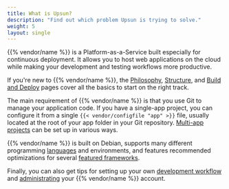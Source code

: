 ```yaml
---
title: What is Upsun?
description: "Find out which problem Upsun is trying to solve."
weight: 5
layout: single
---
```


{{% vendor/name %}} is a Platform-as-a-Service built especially for continuous deployment.
It allows you to host web applications on the cloud while making your development and testing workflows more productive.

If you're new to {{% vendor/name %}}, the [Philosophy](/docs/learn/overview/philosophy.md), [Structure](/docs/learn/overview/structure.md),
and [Build and Deploy](/docs/learn/overview/build-deploy.md) pages cover all the basics to start on the right track.

The main requirement of {{% vendor/name %}} is that you use Git to manage your application code.
If you have a single-app project, you can configure it from a single `{{< vendor/configfile "app" >}}` file,
usually located at the root of your app folder in your Git repository.
[Multi-app projects](/docs/create-apps/multi-app/_index.md) can be set up in various ways.

{{% vendor/name %}} is built on Debian, supports many different programming [languages](/docs/languages.md) and environments,
and features recommended optimizations for several [featured frameworks](/docs/get-started/here/_index.md).

Finally, you can also get tips for setting up your own [development workflow](/docs/development/_index.md)
and [administrating](/docs/administration/_index.md) your {{% vendor/name %}} account.
